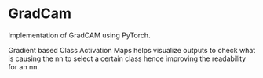 # GradCam
Implementation of GradCAM using PyTorch.

Gradient based Class Activation Maps helps visualize outputs to check what is causing the nn to select a certain class hence improving the readability for an nn. 

